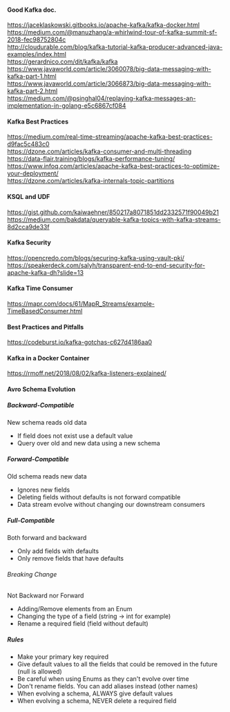 #### Good Kafka doc.
https://jaceklaskowski.gitbooks.io/apache-kafka/kafka-docker.html  
https://medium.com/@manuzhang/a-whirlwind-tour-of-kafka-summit-sf-2018-fec98752804c  
http://cloudurable.com/blog/kafka-tutorial-kafka-producer-advanced-java-examples/index.html  
https://gerardnico.com/dit/kafka/kafka  
https://www.javaworld.com/article/3060078/big-data-messaging-with-kafka-part-1.html  
https://www.javaworld.com/article/3066873/big-data-messaging-with-kafka-part-2.html   
https://medium.com/@psinghal04/replaying-kafka-messages-an-implementation-in-golang-e5c6867cf084   



#### Kafka Best Practices
https://medium.com/real-time-streaming/apache-kafka-best-practices-d9fac5c483c0   
https://dzone.com/articles/kafka-consumer-and-multi-threading   
https://data-flair.training/blogs/kafka-performance-tuning/   
https://www.infoq.com/articles/apache-kafka-best-practices-to-optimize-your-deployment/  
https://dzone.com/articles/kafka-internals-topic-partitions  

#### KSQL and UDF
https://gist.github.com/kaiwaehner/850217a8071851dd2332571f90049b21  
https://medium.com/bakdata/queryable-kafka-topics-with-kafka-streams-8d2cca9de33f  

#### Kafka Security
https://opencredo.com/blogs/securing-kafka-using-vault-pki/  
https://speakerdeck.com/salyh/transparent-end-to-end-security-for-apache-kafka-dh?slide=13  

#### Kafka Time Consumer
https://mapr.com/docs/61/MapR_Streams/example-TimeBasedConsumer.html  

#### Best Practices and Pitfalls
https://codeburst.io/kafka-gotchas-c627d4186aa0   


#### Kafka in a Docker Container
https://rmoff.net/2018/08/02/kafka-listeners-explained/   


#### Avro Schema Evolution
##### Backward-Compatible
New schema reads old data
- If field does not exist use a default value
- Query over old and new data using a new schema
##### Forward-Compatible
Old schema reads new data
- Ignores new fields
- Deleting fields without defaults is not forward compatible
- Data stream evolve without changing our downstream consumers
##### Full-Compatible
Both forward and backward
- Only add fields with defaults
- Only remove fields that have defaults
###### Breaking Change
Not Backward nor Forward
- Adding/Remove elements from an Enum
- Changing the type of a field (string -> int for example)
- Rename a required field (field without default)
##### Rules
- Make your primary key required
- Give default values to all the fields that could be removed in the future (null is allowed)
- Be careful when using Enums as they can't evolve over time
- Don't rename fields. You can add aliases instead (other names)
- When evolving a schema, ALWAYS give default values
- When evolving a schema, NEVER delete a required field

